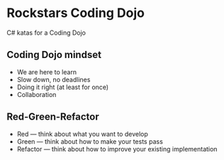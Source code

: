 # Rockstars Coding Dojo
C# katas for a Coding Dojo

## Coding Dojo mindset

* We are here to learn
* Slow down, no deadlines
* Doing it right (at least for once)
* Collaboration

## Red-Green-Refactor

* Red — think about what you want to develop
* Green — think about how to make your tests pass
* Refactor — think about how to improve your existing implementation
